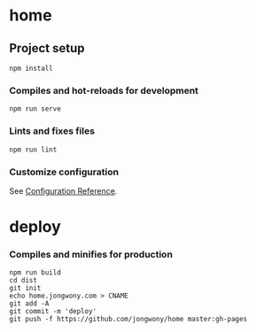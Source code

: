 # home

## Project setup
```
npm install
```

### Compiles and hot-reloads for development
```
npm run serve
```

### Lints and fixes files
```
npm run lint
```

### Customize configuration
See [Configuration Reference](https://cli.vuejs.org/config/).

# deploy

### Compiles and minifies for production

```
npm run build
cd dist
git init
echo home.jongwony.com > CNAME
git add -A
git commit -m 'deploy'
git push -f https://github.com/jongwony/home master:gh-pages
```